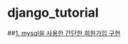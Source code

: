 # django_tutorial
##[1. mysql을 사용한 간단한 회원가입 구현](https://github.com/JJongyn/django_tutorial/blob/master/django_register/README.md)